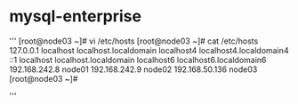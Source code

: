 # mysql-enterprise


'''
[root@node03 ~]# vi /etc/hosts
[root@node03 ~]# cat /etc/hosts
127.0.0.1   localhost localhost.localdomain localhost4 localhost4.localdomain4
::1         localhost localhost.localdomain localhost6 localhost6.localdomain6
192.168.242.8 node01
192.168.242.9 node02
192.168.50.136 node03
[root@node03 ~]#

'''
